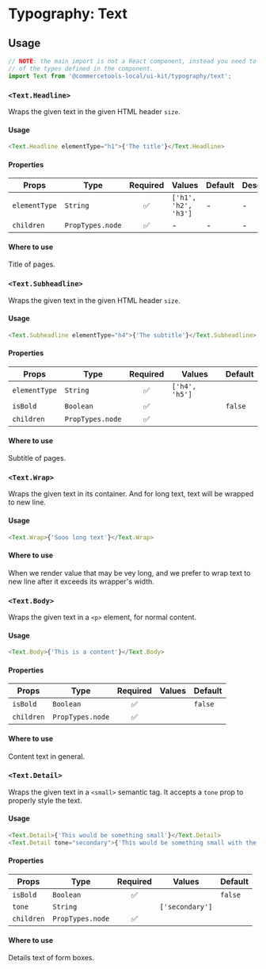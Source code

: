 # Typography: Text

## Usage

```js
// NOTE: the main import is not a React component, instead you need to use one
// of the types defined in the component.
import Text from '@commercetools-local/ui-kit/typography/text';
```

### `<Text.Headline>`

Wraps the given text in the given HTML header `size`.

#### Usage

```js
<Text.Headline elementType="h1">{'The title'}</Text.Headline>
```

#### Properties

| Props         | Type             | Required | Values               | Default | Description |
| ------------- | ---------------- | :------: | -------------------- | ------- | ----------- |
| `elementType` | `String`         |    ✅    | `['h1', 'h2', 'h3']` | -       | -           |
| `children`    | `PropTypes.node` |    ✅    | -                    | -       | -           |

#### Where to use

Title of pages.

### `<Text.Subheadline>`

Wraps the given text in the given HTML header `size`.

#### Usage

```js
<Text.Subheadline elementType="h4">{'The subtitle'}</Text.Subheadline>
```

#### Properties

| Props         | Type             | Required | Values         | Default |
| ------------- | ---------------- | :------: | -------------- | ------- |
| `elementType` | `String`         |    ✅    | `['h4', 'h5']` |         |
| `isBold`      | `Boolean`        |    ✅    |                | `false` |
| `children`    | `PropTypes.node` |    ✅    |                |         |

#### Where to use

Subtitle of pages.

### `<Text.Wrap>`

Wraps the given text in its container. And for long text, text will be wrapped to new line.

#### Usage

```js
<Text.Wrap>{'Sooo long text'}</Text.Wrap>
```

#### Where to use

When we render value that may be vey long, and we prefer to wrap text to new line after it exceeds its wrapper's width.

### `<Text.Body>`

Wraps the given text in a `<p>` element, for normal content.

#### Usage

```js
<Text.Body>{'This is a content'}</Text.Body>
```

#### Properties

| Props      | Type             | Required | Values | Default |
| ---------- | ---------------- | :------: | ------ | ------- |
| `isBold`   | `Boolean`        |    ✅    |        | `false` |
| `children` | `PropTypes.node` |    ✅    |        |         |

#### Where to use

Content text in general.

### `<Text.Detail>`

Wraps the given text in a `<small>` semantic tag. It accepts a `tone` prop to
properly style the text.

#### Usage

```js
<Text.Detail>{'This would be something small'}</Text.Detail>
<Text.Detail tone="secondary">{'This would be something small with the secondary tone applied'}</Text.Detail>
```

#### Properties

| Props      | Type             | Required | Values          | Default |
| ---------- | ---------------- | :------: | --------------- | ------- |
| `isBold`   | `Boolean`        |    ✅    |                 | `false` |
| `tone`     | `String`         |          | `['secondary']` |         |
| `children` | `PropTypes.node` |    ✅    |                 |         |

#### Where to use

Details text of form boxes.
